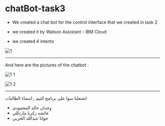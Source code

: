 # chatBot-task3

* We created a chat bot for the control interface that we created in task 2

* we created it by Watson Assistant - IBM Cloud

* we created 4 intents 


![1](https://user-images.githubusercontent.com/85693144/125360768-76208200-e3c0-11eb-8553-3e0fedbb8df7.jpg)
<hr>

And here are the pictures of the chatbot :

![1 1](https://user-images.githubusercontent.com/85693144/125361006-d0b9de00-e3c0-11eb-838b-8219966d6b23.jpg)


![1 2](https://user-images.githubusercontent.com/85693144/125362658-622a4f80-e3c3-11eb-8201-97f7979dd30b.jpg)


<hr>

اشتغلنا سوا على برنامج التيم , اسماء الطالبات 

* وجدان خالد المحمودي 
* عائشه زكريا ماردللي
* جوانا عبدالله الحربي
